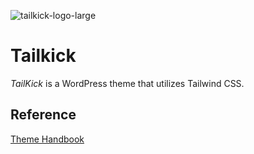 ![tailkick-logo-large](https://user-images.githubusercontent.com/75739874/210015003-1e8611fb-fbbf-4a23-882d-bec14825ee09.svg)

# Tailkick

*TailKick* is a WordPress theme that utilizes Tailwind CSS.

## Reference

[Theme Handbook](https://developer.wordpress.org/themes/)
